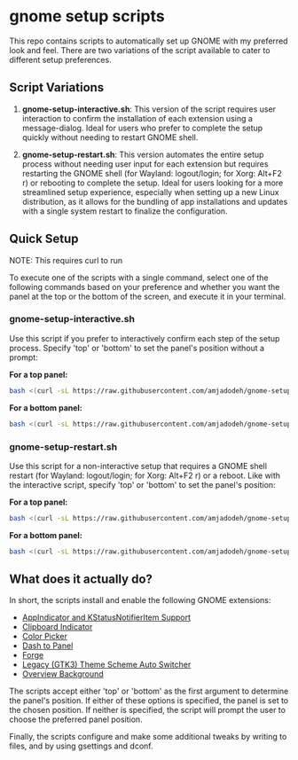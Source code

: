 
# gnome setup scripts

This repo contains scripts to automatically set up GNOME with my preferred look and feel. There are two variations of the script available to cater to different setup preferences.

## Script Variations

1. **gnome-setup-interactive.sh**: This version of the script requires user interaction to confirm the installation of each extension using a message-dialog. Ideal for users who prefer to complete the setup quickly without needing to restart GNOME shell.

2. **gnome-setup-restart.sh**: This version automates the entire setup process without needing user input for each extension but requires restarting the GNOME shell (for Wayland: logout/login; for Xorg: Alt+F2 r) or rebooting to complete the setup. Ideal for users looking for a more streamlined setup experience, especially when setting up a new Linux distribution, as it allows for the bundling of app installations and updates with a single system restart to finalize the configuration.

## Quick Setup

NOTE: This requires curl to run

To execute one of the scripts with a single command, select one of the following commands based on your preference and whether you want the panel at the top or the bottom of the screen, and execute it in your terminal.

### gnome-setup-interactive.sh

Use this script if you prefer to interactively confirm each step of the setup process. Specify 'top' or 'bottom' to set the panel's position without a prompt:

**For a top panel:**
```bash
bash <(curl -sL https://raw.githubusercontent.com/amjadodeh/gnome-setup-scripts/master/gnome-setup-interactive.sh) top
```
**For a bottom panel:**
```bash
bash <(curl -sL https://raw.githubusercontent.com/amjadodeh/gnome-setup-scripts/master/gnome-setup-interactive.sh) bottom
```

### gnome-setup-restart.sh

Use this script for a non-interactive setup that requires a GNOME shell restart (for Wayland: logout/login; for Xorg: Alt+F2 r) or a reboot. Like with the interactive script, specify 'top' or 'bottom' to set the panel's position:

**For a top panel:**
```bash
bash <(curl -sL https://raw.githubusercontent.com/amjadodeh/gnome-setup-scripts/master/gnome-setup-restart.sh) top
```
**For a bottom panel:**
```bash
bash <(curl -sL https://raw.githubusercontent.com/amjadodeh/gnome-setup-scripts/master/gnome-setup-restart.sh) bottom
```

## What does it actually do?

In short, the scripts install and enable the following GNOME extensions:

- [AppIndicator and KStatusNotifierItem Support](https://extensions.gnome.org/extension/615/appindicator-support/)
- [Clipboard Indicator](https://extensions.gnome.org/extension/779/clipboard-indicator/)
- [Color Picker](https://extensions.gnome.org/extension/3396/color-picker/)
- [Dash to Panel](https://extensions.gnome.org/extension/1160/dash-to-panel/)
- [Forge](https://extensions.gnome.org/extension/4481/forge/)
- [Legacy (GTK3) Theme Scheme Auto Switcher](https://extensions.gnome.org/extension/4998/legacy-gtk3-theme-scheme-auto-switcher/)
- [Overview Background](https://extensions.gnome.org/extension/5856/overview-background/)

The scripts accept either 'top' or 'bottom' as the first argument to determine the panel's position. If either of these options is specified, the panel is set to the chosen position. If neither is specified, the script will prompt the user to choose the preferred panel position.

Finally, the scripts configure and make some additional tweaks by writing to files, and by using gsettings and dconf.

